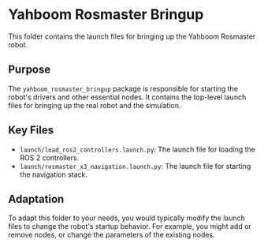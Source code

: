 # Yahboom Rosmaster Bringup

This folder contains the launch files for bringing up the Yahboom Rosmaster robot.

## Purpose

The `yahboom_rosmaster_bringup` package is responsible for starting the robot's drivers and other essential nodes. It contains the top-level launch files for bringing up the real robot and the simulation.

## Key Files

- `launch/load_ros2_controllers.launch.py`: The launch file for loading the ROS 2 controllers.
- `launch/rosmaster_x3_navigation.launch.py`: The launch file for starting the navigation stack.

## Adaptation

To adapt this folder to your needs, you would typically modify the launch files to change the robot's startup behavior. For example, you might add or remove nodes, or change the parameters of the existing nodes.
